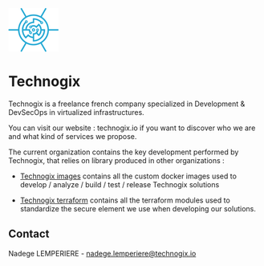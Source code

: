 ![Technogix logo](docs/imgs/logo.png)

# Technogix

Technogix is a freelance french company specialized in Development & DevSecOps in virtualized infrastructures.

You can visit our website : technogix.io if you want to discover who we are and what kind of services we propose.

The current organization contains the key development performed by Technogix, that relies on library produced in other organizations :

* [Technogix images](https://github.com/technogix-images) contains all the custom docker images used to develop / analyze / build / test / release Technogix solutions


* [Technogix terraform](https://github.com/technogix-terraform) contains all the terraform modules used to standardize the secure element we use when developing our solutions.

## Contact

Nadege LEMPERIERE - nadege.lemperiere@technogix.io
